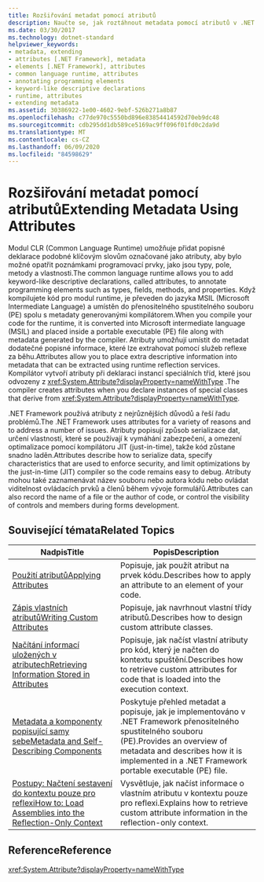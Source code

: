 ```yaml
---
title: Rozšiřování metadat pomocí atributů
description: Naučte se, jak roztáhnout metadata pomocí atributů v .NET. Atributy jsou popisné deklarace jako klíčové slovo, které slouží jako anotace programovacích prvků, jako jsou typy a pole.
ms.date: 03/30/2017
ms.technology: dotnet-standard
helpviewer_keywords:
- metadata, extending
- attributes [.NET Framework], metadata
- elements [.NET Framework], attributes
- common language runtime, attributes
- annotating programming elements
- keyword-like descriptive declarations
- runtime, attributes
- extending metadata
ms.assetid: 30386922-1e00-4602-9ebf-526b271a8b87
ms.openlocfilehash: c77de970c5550bd896e83854414592d70eb9dc48
ms.sourcegitcommit: cdb295dd1db589ce5169ac9ff096f01fd0c2da9d
ms.translationtype: MT
ms.contentlocale: cs-CZ
ms.lasthandoff: 06/09/2020
ms.locfileid: "84598629"
---
```

# <a name="extending-metadata-using-attributes"></a><span data-ttu-id="9c72e-104">Rozšiřování metadat pomocí atributů</span><span class="sxs-lookup"><span data-stu-id="9c72e-104">Extending Metadata Using Attributes</span></span>
<span data-ttu-id="9c72e-105">Modul CLR (Common Language Runtime) umožňuje přidat popisné deklarace podobné klíčovým slovům označované jako atributy, aby bylo možné opatřit poznámkami programovací prvky, jako jsou typy, pole, metody a vlastnosti.</span><span class="sxs-lookup"><span data-stu-id="9c72e-105">The common language runtime allows you to add keyword-like descriptive declarations, called attributes, to annotate programming elements such as types, fields, methods, and properties.</span></span> <span data-ttu-id="9c72e-106">Když kompilujete kód pro modul runtime, je převeden do jazyka MSIL (Microsoft Intermediate Language) a umístěn do přenositelného spustitelného souboru (PE) spolu s metadaty generovanými kompilátorem.</span><span class="sxs-lookup"><span data-stu-id="9c72e-106">When you compile your code for the runtime, it is converted into Microsoft intermediate language (MSIL) and placed inside a portable executable (PE) file along with metadata generated by the compiler.</span></span> <span data-ttu-id="9c72e-107">Atributy umožňují umístit do metadat dodatečné popisné informace, které lze extrahovat pomocí služeb reflexe za běhu.</span><span class="sxs-lookup"><span data-stu-id="9c72e-107">Attributes allow you to place extra descriptive information into metadata that can be extracted using runtime reflection services.</span></span> <span data-ttu-id="9c72e-108">Kompilátor vytvoří atributy při deklaraci instancí speciálních tříd, které jsou odvozeny z <xref:System.Attribute?displayProperty=nameWithType> .</span><span class="sxs-lookup"><span data-stu-id="9c72e-108">The compiler creates attributes when you declare instances of special classes that derive from <xref:System.Attribute?displayProperty=nameWithType>.</span></span>  
  
 <span data-ttu-id="9c72e-109">.NET Framework používá atributy z nejrůznějších důvodů a řeší řadu problémů.</span><span class="sxs-lookup"><span data-stu-id="9c72e-109">The .NET Framework uses attributes for a variety of reasons and to address a number of issues.</span></span> <span data-ttu-id="9c72e-110">Atributy popisují způsob serializace dat, určení vlastností, které se používají k vymáhání zabezpečení, a omezení optimalizace pomocí kompilátoru JIT (just-in-time), takže kód zůstane snadno laděn.</span><span class="sxs-lookup"><span data-stu-id="9c72e-110">Attributes describe how to serialize data, specify characteristics that are used to enforce security, and limit optimizations by the just-in-time (JIT) compiler so the code remains easy to debug.</span></span> <span data-ttu-id="9c72e-111">Atributy mohou také zaznamenávat název souboru nebo autora kódu nebo ovládat viditelnost ovládacích prvků a členů během vývoje formulářů.</span><span class="sxs-lookup"><span data-stu-id="9c72e-111">Attributes can also record the name of a file or the author of code, or control the visibility of controls and members during forms development.</span></span>  
  
## <a name="related-topics"></a><span data-ttu-id="9c72e-112">Související témata</span><span class="sxs-lookup"><span data-stu-id="9c72e-112">Related Topics</span></span>  
  
|<span data-ttu-id="9c72e-113">Nadpis</span><span class="sxs-lookup"><span data-stu-id="9c72e-113">Title</span></span>|<span data-ttu-id="9c72e-114">Popis</span><span class="sxs-lookup"><span data-stu-id="9c72e-114">Description</span></span>|  
|-----------|-----------------|  
|[<span data-ttu-id="9c72e-115">Použití atributů</span><span class="sxs-lookup"><span data-stu-id="9c72e-115">Applying Attributes</span></span>](applying-attributes.md)|<span data-ttu-id="9c72e-116">Popisuje, jak použít atribut na prvek kódu.</span><span class="sxs-lookup"><span data-stu-id="9c72e-116">Describes how to apply an attribute to an element of your code.</span></span>|  
|[<span data-ttu-id="9c72e-117">Zápis vlastních atributů</span><span class="sxs-lookup"><span data-stu-id="9c72e-117">Writing Custom Attributes</span></span>](writing-custom-attributes.md)|<span data-ttu-id="9c72e-118">Popisuje, jak navrhnout vlastní třídy atributů.</span><span class="sxs-lookup"><span data-stu-id="9c72e-118">Describes how to design custom attribute classes.</span></span>|  
|[<span data-ttu-id="9c72e-119">Načítání informací uložených v atributech</span><span class="sxs-lookup"><span data-stu-id="9c72e-119">Retrieving Information Stored in Attributes</span></span>](retrieving-information-stored-in-attributes.md)|<span data-ttu-id="9c72e-120">Popisuje, jak načíst vlastní atributy pro kód, který je načten do kontextu spuštění.</span><span class="sxs-lookup"><span data-stu-id="9c72e-120">Describes how to retrieve custom attributes for code that is loaded into the execution context.</span></span>|  
|[<span data-ttu-id="9c72e-121">Metadata a komponenty popisující samy sebe</span><span class="sxs-lookup"><span data-stu-id="9c72e-121">Metadata and Self-Describing Components</span></span>](../metadata-and-self-describing-components.md)|<span data-ttu-id="9c72e-122">Poskytuje přehled metadat a popisuje, jak je implementováno v .NET Framework přenositelného spustitelného souboru (PE).</span><span class="sxs-lookup"><span data-stu-id="9c72e-122">Provides an overview of metadata and describes how it is implemented in a .NET Framework portable executable (PE) file.</span></span>|  
|[<span data-ttu-id="9c72e-123">Postupy: Načtení sestavení do kontextu pouze pro reflexi</span><span class="sxs-lookup"><span data-stu-id="9c72e-123">How to: Load Assemblies into the Reflection-Only Context</span></span>](../../framework/reflection-and-codedom/how-to-load-assemblies-into-the-reflection-only-context.md)|<span data-ttu-id="9c72e-124">Vysvětluje, jak načíst informace o vlastním atributu v kontextu pouze pro reflexi.</span><span class="sxs-lookup"><span data-stu-id="9c72e-124">Explains how to retrieve custom attribute information in the reflection-only context.</span></span>|  
  
## <a name="reference"></a><span data-ttu-id="9c72e-125">Reference</span><span class="sxs-lookup"><span data-stu-id="9c72e-125">Reference</span></span>  
 <xref:System.Attribute?displayProperty=nameWithType>
